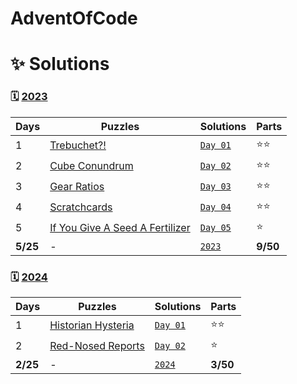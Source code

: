 # AdventOfCode

# ✨ Solutions

### 🗓️ [2023](https://adventofcode.com/2023)

| Days     | Puzzles                                                                | Solutions                               | Parts    |
| -------- | ------------------------------------------------------                 | --------------------------------------- | -------- |
| 1        | [Trebuchet?!](https://adventofcode.com/2023/day/1)                     | [`Day 01`](2023/day01.py)               | ⭐⭐      |
| 2        | [Cube Conundrum](https://adventofcode.com/2023/day/2)                  | [`Day 02`](2023/day02.py)               | ⭐⭐      |
| 3        | [Gear Ratios](https://adventofcode.com/2023/day/3)                     | [`Day 03`](2023/day03.py)               | ⭐⭐      |
| 4        | [Scratchcards](https://adventofcode.com/2023/day/4)                    | [`Day 04`](2023/day04.py)               | ⭐⭐      |
| 5        | [If You Give A Seed A Fertilizer](https://adventofcode.com/2023/day/5) | [`Day 05`](2023/day05.py)               | ⭐        |
| **5/25** | -                                                                      | [`2023`](2023/)                         | **9/50** |

### 🗓️ [2024](https://adventofcode.com/2024)

| Days     | Puzzles                                                   | Solutions                               | Parts    |
| -------- | --------------------------------------------------------- | --------------------------------------- | -------- |
| 1        | [Historian Hysteria](https://adventofcode.com/2024/day/1) | [`Day 01`](2024/day01/day01.go)         | ⭐⭐     |
| 2        | [Red-Nosed Reports](https://adventofcode.com/2024/day/2)  | [`Day 02`](2024/day02/day02.go)         | ⭐       |
| **2/25** | -                                                         | [`2024`](2024/)                         | **3/50** |
